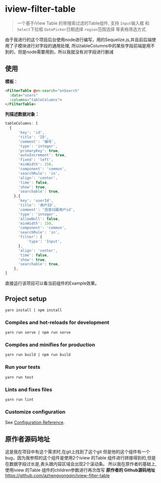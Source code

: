 # iview-filter-table

> 一个基于iView Table 的带搜索过滤的Table组件, 支持 `Input`输入框 和  `Select`下拉框 `DatePicker`日期选择  `region`范围选择 等表格筛选方式.

由于我进行的这个项目后台使用node进行编写，用的Sequelize.js,并且前后端使用了子模块进行对字段的通用处理, 所以tableColumns中的某些字段前端是用不到的，但是node需要用到，所以我就没有对字段进行删减


## 使用
**模板**：
```html
<FilterTable @on-search="onSearch"
  :data="users"
  :columns="tableColumns">
</FilterTable>
```
**列描述数据对象：**
```js
tableColumns: [
  {
      'key': 'id',
      'title': 'ID',
      'comment': '编号',
      'type': 'integer',
      'primaryKey': true,
      'autoIncrement': true,
      'fixed': 'left',
      'minWidth': 150,
      'component': 'common',
      'searchRule': 'in',
      'align': 'center',
      'time': false,
      'show': true,
      'searchable': true,
    },{
      'key': 'userId',
      'title': '用户ID',
      'comment': '信息归属用户id',
      'type': 'integer',
      'allowNull': false,
      'minWidth': 150,
      'component': 'common',
      'searchRule': 'in',
      'filter': {
          'type': 'Input',
      },
      'align': 'center',
      'time': false,
      'show': true,
      'searchable': true,
    },
]

```




直接运行该项目可以看当前组件的Example效果。

## Project setup
```
yarn install | npm install
```

### Compiles and hot-reloads for development
```
yarn run serve | npm run serve
```

### Compiles and minifies for production
```
yarn run build | npm run build
```

### Run your tests
```
yarn run test
```

### Lints and fixes files
```
yarn run lint
```

### Customize configuration
See [Configuration Reference](https://cli.vuejs.org/config/).

## 原作者源码地址 
  这是我在项目中有这个需求时,在git上找到了这个git 但是他的这个组件有一个bug，因为我参照的这个组件是使用2个iview 的Table 组件进行拼接得到的,但是在数据字段过长是,表头跟内容区域会出现2个滚动条。 所以我在原作者的基础上, 使用iview 的Table 组件的children参数进行再次改写
**原作者的 Github源码地址**
https://github.com/azhengyongqin/iview-filter-table
